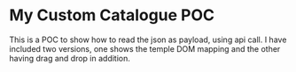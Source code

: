 # My Custom Catalogue POC
This is a POC to show how to read the json as payload, using api call. I have included two versions, one shows the temple DOM mapping and the other having drag and drop in addition.

